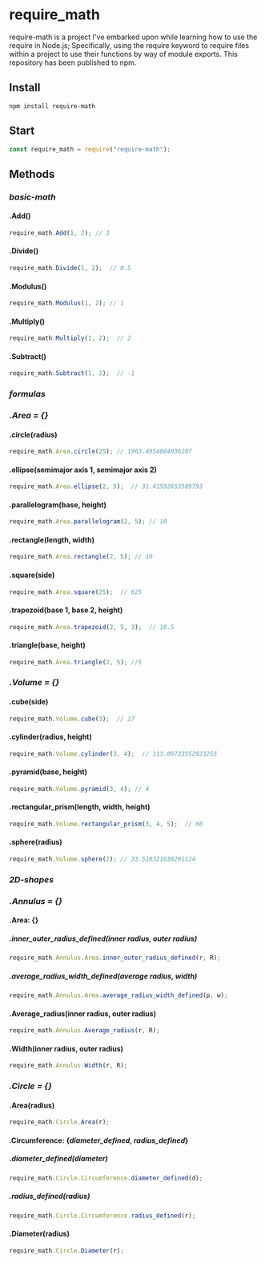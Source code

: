 # require_math
require-math is a project I've embarked upon while learning how to use the require in Node.js; Specifically, using the require keyword to require files within a project to use their functions by way of module exports. This repository has been published to npm.
## Install
```
npm install require-math
```
## Start
```javascript
const require_math = require("require-math");
```
## Methods
### *basic-math*
#### .Add()
```javascript
require_math.Add(1, 2); // 3
```
#### .Divide()
```javascript
require_math.Divide(1, 2);  // 0.5
```
#### .Modulus()
```javascript
require_math.Modulus(1, 2); // 1
```
#### .Multiply()
```javascript
require_math.Multiply(1, 2);  // 2
```
#### .Subtract()
```javascript
require_math.Subtract(1, 2);  // -1
```
### *formulas*
### *.Area = {}* 
#### .circle(radius)
```javascript
require_math.Area.circle(25); // 1963.4954084936207
```
#### .ellipse(semimajor axis 1, semimajor axis 2)
```javascript
require_math.Area.ellipse(2, 5);  // 31.41592653589793
```
#### .parallelogram(base, height)
```javascript
require_math.Area.parallelogram(2, 5); // 10
```
#### .rectangle(length, width)
```javascript
require_math.Area.rectangle(2, 5); // 10
```
#### .square(side)
```javascript
require_math.Area.square(25);  // 625
```
#### .trapezoid(base 1, base 2, height)
```javascript
require_math.Area.trapezoid(2, 5, 3);  // 10.5
```
#### .triangle(base, height)
```javascript
require_math.Area.triangle(2, 5); //5
```

### *.Volume = {}* 
#### .cube(side)
```javascript
require_math.Volume.cube(3);  // 27
```
#### .cylinder(radius, height)
```javascript
require_math.Volume.cylinder(3, 4);  // 113.09733552923255
```
#### .pyramid(base, height)
```javascript
require_math.Volume.pyramid(3, 4); // 4
```
#### .rectangular_prism(length, width, height)
```javascript
require_math.Volume.rectangular_prism(3, 4, 5);  // 60
```
#### .sphere(radius)
```javascript
require_math.Volume.sphere(2); // 33.510321638291124
```

### *2D-shapes*
### *.Annulus = {}*
#### .Area: {}
##### .inner_outer_radius_defined(inner radius, outer radius)
```javascript
require_math.Annulus.Area.inner_outer_radius_defined(r, R);
```
##### .average_radius_width_defined(average radius, width)
```javascript
require_math.Annulus.Area.average_radius_width_defined(p, w);
```
#### .Average_radius(inner radius, outer radius)
```javascript
require_math.Annulus.Average_radius(r, R);
```
#### .Width(inner radius, outer radius)
```javascript
require_math.Annulus.Width(r, R);
```
### *.Circle = {}*
#### .Area(radius)
```javascript
require_math.Circle.Area(r);
```
#### .Circumference: {*diameter_defined*, *radius_defined*}
##### .diameter_defined(diameter)
```javascript
require_math.Circle.Circumference.diameter_defined(d);
```
##### .radius_defined(radius)
```javascript
require_math.Circle.Circumference.radius_defined(r);
```
#### .Diameter(radius)
```javascript
require_math.Circle.Diameter(r);
```